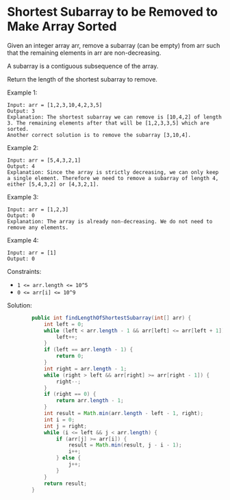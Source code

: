# Shortest Subarray to be Removed to Make Array Sorted
Given an integer array arr, remove a subarray (can be empty) from arr such that the remaining elements in arr are non-decreasing.

A subarray is a contiguous subsequence of the array.

Return the length of the shortest subarray to remove.

 

Example 1:
```
Input: arr = [1,2,3,10,4,2,3,5]
Output: 3
Explanation: The shortest subarray we can remove is [10,4,2] of length 3. The remaining elements after that will be [1,2,3,3,5] which are sorted.
Another correct solution is to remove the subarray [3,10,4].
```
Example 2:
```
Input: arr = [5,4,3,2,1]
Output: 4
Explanation: Since the array is strictly decreasing, we can only keep a single element. Therefore we need to remove a subarray of length 4, either [5,4,3,2] or [4,3,2,1].
```
Example 3:
```
Input: arr = [1,2,3]
Output: 0
Explanation: The array is already non-decreasing. We do not need to remove any elements.
```
Example 4:
```
Input: arr = [1]
Output: 0
```

Constraints:

- `1 <= arr.length <= 10^5`
- `0 <= arr[i] <= 10^9`

Solution:
```java
        public int findLengthOfShortestSubarray(int[] arr) {
            int left = 0;
            while (left < arr.length - 1 && arr[left] <= arr[left + 1]) {
                left++;
            }
            if (left == arr.length - 1) {
                return 0;
            }
            int right = arr.length - 1;
            while (right > left && arr[right] >= arr[right - 1]) {
                right--;
            }
            if (right == 0) {
                return arr.length - 1;
            }
            int result = Math.min(arr.length - left - 1, right);
            int i = 0;
            int j = right;
            while (i <= left && j < arr.length) {
                if (arr[j] >= arr[i]) {
                    result = Math.min(result, j - i - 1);
                    i++;
                } else {
                    j++;
                }
            }
            return result;
        }
```